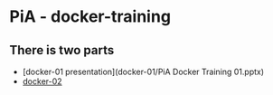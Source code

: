 # PiA - docker-training

## There is two parts
* [docker-01 presentation](docker-01/PiA Docker Training 01.pptx) 
* [docker-02](docker-02)
